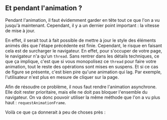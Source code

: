 ## Et pendant l'animation&nbsp;?

Pendant l'animation, il faut évidemment garder en tête tout ce que l'on a vu jusqu'à maintenant. Cependant, il y a un dernier point important&nbsp;: la vitesse de mise à jour.

En effet, il serait tout à fait possible de mettre à jour le style des éléments animés dès que l'étape précédente est finie. Cependant, le risque en faisant cela est de surcharger le navigateur. En effet, pour s'occuper de votre page, le navigateur n'a qu'un `thread`. Sans rentrer dans les détails techniques, ce que ça implique, c'est que si vous monopolisez ce `thread` pour faire votre animation, tout le reste des opérations sont mises en suspens. Et si ce cas de figure se présente, c'est bien pire qu'une animation qui lag. Par exemple, l'utilisateur n'est plus en mesure de cliquer sur la page.

Afin de résoudre ce problème, il nous faut rendre l'animation asynchrone. Elle doit rester prioritaire, mais elle ne doit pas bloquer l'ensemble du navigateur. On va donc pouvoir utiliser la même méthode que l'on a vu plus haut&nbsp;: `requestAnimationFrame`.

Voilà ce que ça donnerait à peu de choses près&nbsp;:
